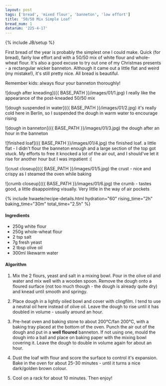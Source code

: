```yaml
---
layout: post
tags: ['bread', 'mixed flour', 'banneton', 'low effort']
title: '50/50 Mix Simple Loaf'
bread_num: 1
datarum: '225-4-17'
---
```

{% include JB/setup %}

First bread of the year is probably the simplest one I could make. Quick (for bread),
fairly low effort and with a 50/50 mix of white flour and whole-wheat flour. It's
also a good excuse to try out one of my Christmas presents - a rectangular wicker
banneton. Although it came out a little flat and weird (my mistake!), it's still
pretty nice. All bread is beautiful.

Remember kids: always flour your banneton thoroughly!

![dough after kneading]({{ BASE_PATH }}/images/01/1.jpg)
<span class="img-caption">I really like the appearance of the post-kneaded 50/50 mix</span>

![dough suspended in water]({{ BASE_PATH }}/images/01/2.jpg)
<span class="img-caption">it's really cold here in Berlin, so I suspended the dough
in warm water to encourage rising</span>

![dough in banneton]({{ BASE_PATH }}/images/01/3.jpg)
<span class="img-caption">the dough after an hour in the banneton</span>

![finished loaf]({{ BASE_PATH }}/images/01/4.jpg)
<span class="img-caption">the finished loaf. a little flat - I didn't flour the
banneton enough and a large section of the top got stuck. My efforts to free it
knocked a lot of the air out, and I should've let it rise for another hour but I was
impatient :(</span>

![crust closeup]({{ BASE_PATH }}/images/01/5.jpg)
<span class="img-caption">the crust - nice and crispy as I steamed the oven while
baking</span>

![crumb closeup]({{ BASE_PATH }}/images/01/6.jpg)
<span class="img-caption">the crumb - tastes good, a little disappointing visually.
Very little in the way of air pockets</span>

{% include hwaete/recipe-details.html hydration="60" rising_time="2h" baking_time="30m" total_time="2.5h" %}

#### Ingredients

- 250g white flour
- 250g whole-wheat flour
- 2 tsp salt
- 7g fresh yeast
- 2 tbsp olive oil
- 300ml likewarm water

#### Algorithm

1. Mix the 2 flours, yeast and salt in a mixing bowl. Pour in the olive oil and
water and mix well with a wooden spoon. Remove the dough onto a floured surface
(not too much though - the dough is already quite dry) and knead until smooth and
springy.

2. Place dough in a lightly oiled bowl and cover with clingfilm. I tend to use a
neutral oil here instead of olive oil. Leave the dough to rise until it has
doubled in volume - usually around an hour.

3. Pre-heat oven and baking stone to about 200°C/fan 200°C, with a baking tray
placed at the bottom of the oven. Punch the air out of the dough and put in a
**well floured** banneton. If not using one, mould the dough into a ball and place
on baking paper with the mixing bowl covering it. Leave the dough to double in
volume again for about an hour.

4. Dust the loaf with flour and score the surface to control it's expansion. Bake
in the oven for about 25-30 minutes - until it turns a nice dark/golden brown colour.

5. Cool on a rack for about 10 minutes. Then enjoy!
